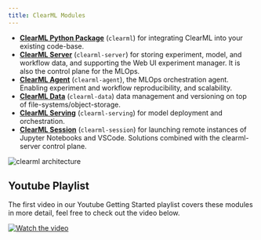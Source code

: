```yaml
---
title: ClearML Modules
---
```


- [**ClearML Python Package**](../getting_started/ds/ds_first_steps.md#install-clearml) (`clearml`) for integrating 
  ClearML into your existing code-base.
- [**ClearML Server**](../deploying_clearml/clearml_server.md) (`clearml-server`) for storing experiment, model, and 
  workflow data, and supporting the Web UI experiment manager. It is also the control plane for the MLOps.
- [**ClearML Agent**](../clearml_agent.md) (`clearml-agent`), the MLOps orchestration agent. Enabling experiment and 
  workflow reproducibility, and scalability.
- [**ClearML Data**](../clearml_data/clearml_data.md) (`clearml-data`) data management and versioning on top of 
  file-systems/object-storage.
- [**ClearML Serving**](../clearml_serving/clearml_serving.md) (`clearml-serving`) for model deployment and orchestration.
- [**ClearML Session**](../apps/clearml_session.md) (`clearml-session`) for launching remote instances of Jupyter 
  Notebooks and VSCode.
Solutions combined with the clearml-server control plane.

![clearml architecture](../img/clearml_architecture.png)

## Youtube Playlist

The first video in our Youtube Getting Started playlist covers these modules in more detail, feel free to check out the video below.

[![Watch the video](https://img.youtube.com/vi/s3k9ntmQmD4/hqdefault.jpg)](https://www.youtube.com/watch?v=s3k9ntmQmD4&list=PLMdIlCuMqSTnoC45ME5_JnsJX0zWqDdlO&index=1)